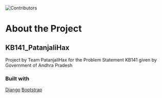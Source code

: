 ![Contributors](https://img.shields.io/badge/all_contributors-6-orange.svg?style=flat-square)


# About the Project

## KB141_PatanjaliHax
Project by Team PatanjaliHax for the Problem Statement KB141 given by Government of Andhra Pradesh

### Built with
[Django](https://www.djangoproject.com/)
[Bootstrap](https://getbootstrap.com)



